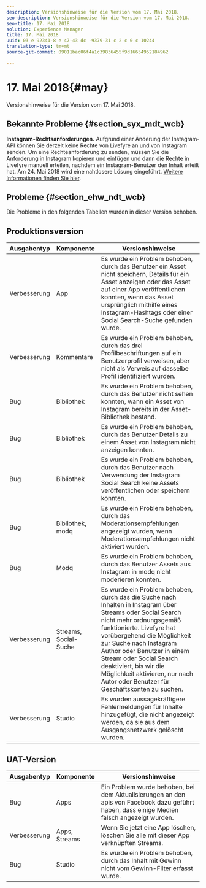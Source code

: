 ```yaml
---
description: Versionshinweise für die Version vom 17. Mai 2018.
seo-description: Versionshinweise für die Version vom 17. Mai 2018.
seo-title: 17. Mai 2018
solution: Experience Manager
title: 17. Mai 2018
uuid: 03 e 92341-8 e 47-43 dc -9379-31 c 2 c 0 c 10244
translation-type: tm+mt
source-git-commit: 09011bac06f4a1c39836455f9d16654952184962

---
```



# 17. Mai 2018{#may}

Versionshinweise für die Version vom 17. Mai 2018.

## Bekannte Probleme {#section_syx_mdt_wcb}

**Instagram-Rechtsanforderungen.** Aufgrund einer Änderung der Instagram-API können Sie derzeit keine Rechte von Livefyre an und von Instagram senden. Um eine Rechteanforderung zu senden, müssen Sie die Anforderung in Instagram kopieren und einfügen und dann die Rechte in Livefyre manuell erteilen, nachdem ein Instagram-Benutzer den Inhalt erteilt hat. Am 24. Mai 2018 wird eine nahtlosere Lösung eingeführt. [Weitere Informationen finden Sie hier](/help/using/c-anouncements.md#c_anouncements).

## Probleme {#section_ehw_ndt_wcb}

Die Probleme in den folgenden Tabellen wurden in dieser Version behoben.

## Produktionsversion

| **Ausgabentyp** | **Komponente** | **Versionshinweise** |
|---|---|---|
| Verbesserung | App | Es wurde ein Problem behoben, durch das Benutzer ein Asset nicht speichern, Details für ein Asset anzeigen oder das Asset auf einer App veröffentlichen konnten, wenn das Asset ursprünglich mithilfe eines Instagram-Hashtags oder einer Social Search-Suche gefunden wurde. |
| Verbesserung | Kommentare | Es wurde ein Problem behoben, durch das drei Profilbeschriftungen auf ein Benutzerprofil verweisen, aber nicht als Verweis auf dasselbe Profil identifiziert wurden. |
| Bug | Bibliothek | Es wurde ein Problem behoben, durch das Benutzer nicht sehen konnten, wann ein Asset von Instagram bereits in der Asset-Bibliothek bestand. |
| Bug | Bibliothek | Es wurde ein Problem behoben, durch das Benutzer Details zu einem Asset von Instagram nicht anzeigen konnten. |
| Bug | Bibliothek | Es wurde ein Problem behoben, durch das Benutzer nach Verwendung der Instagram Social Search keine Assets veröffentlichen oder speichern konnten. |
| Bug | Bibliothek, modq | Es wurde ein Problem behoben, durch das Moderationsempfehlungen angezeigt wurden, wenn Moderationsempfehlungen nicht aktiviert wurden. |
| Bug | Modq | Es wurde ein Problem behoben, durch das Benutzer Assets aus Instagram in modq nicht moderieren konnten. |
| Verbesserung | Streams, Social-Suche | Es wurde ein Problem behoben, durch das die Suche nach Inhalten in Instagram über Streams oder Social Search nicht mehr ordnungsgemäß funktionierte. Livefyre hat vorübergehend die Möglichkeit zur Suche nach Instagram Author oder Benutzer in einem Stream oder Social Search deaktiviert, bis wir die Möglichkeit aktivieren, nur nach Autor oder Benutzer für Geschäftskonten zu suchen. |
| Verbesserung | Studio | Es wurden aussagekräftigere Fehlermeldungen für Inhalte hinzugefügt, die nicht angezeigt werden, da sie aus dem Ausgangsnetzwerk gelöscht wurden. |

## UAT-Version

| **Ausgabentyp** | **Komponente** | **Versionshinweise** |
|---|---|---|
| Bug | Apps | Ein Problem wurde behoben, bei dem Aktualisierungen an den apis von Facebook dazu geführt haben, dass einige Medien falsch angezeigt wurden. |
| Verbesserung | Apps, Streams | Wenn Sie jetzt eine App löschen, löschen Sie alle mit dieser App verknüpften Streams. |
| Bug | Studio | Es wurde ein Problem behoben, durch das Inhalt mit Gewinn nicht vom Gewinn-Filter erfasst wurde. |


